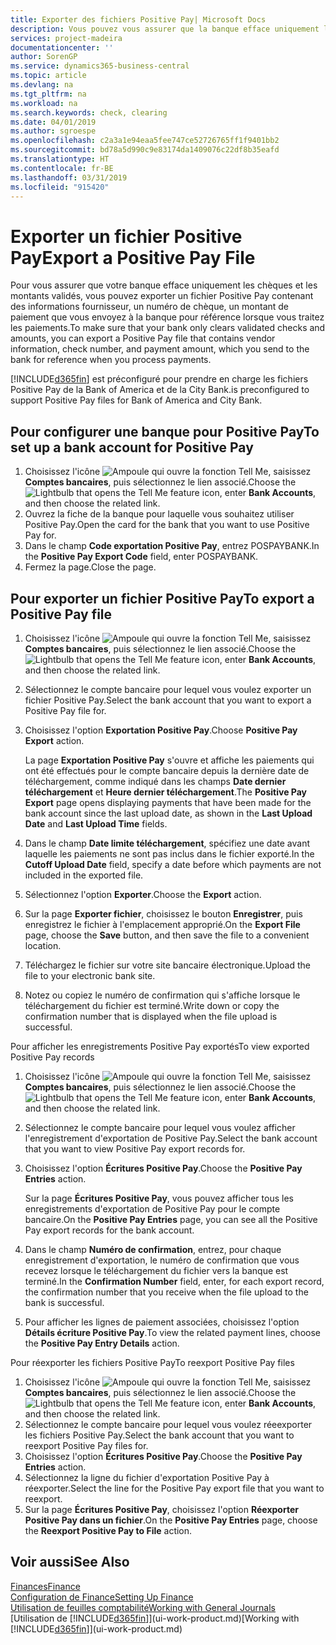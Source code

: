 ```yaml
---
title: Exporter des fichiers Positive Pay| Microsoft Docs
description: Vous pouvez vous assurer que la banque efface uniquement les chèques et les montants validés en exportant un fichier Positive Pay contenant des informations de paiement et fournisseur.
services: project-madeira
documentationcenter: ''
author: SorenGP
ms.service: dynamics365-business-central
ms.topic: article
ms.devlang: na
ms.tgt_pltfrm: na
ms.workload: na
ms.search.keywords: check, clearing
ms.date: 04/01/2019
ms.author: sgroespe
ms.openlocfilehash: c2a3a1e94eaa5fee747ce52726765ff1f9401bb2
ms.sourcegitcommit: bd78a5d990c9e83174da1409076c22df8b35eafd
ms.translationtype: HT
ms.contentlocale: fr-BE
ms.lasthandoff: 03/31/2019
ms.locfileid: "915420"
---
```

# <a name="export-a-positive-pay-file"></a><span data-ttu-id="d6289-103">Exporter un fichier Positive Pay</span><span class="sxs-lookup"><span data-stu-id="d6289-103">Export a Positive Pay File</span></span>
<span data-ttu-id="d6289-104">Pour vous assurer que votre banque efface uniquement les chèques et les montants validés, vous pouvez exporter un fichier Positive Pay contenant des informations fournisseur, un numéro de chèque, un montant de paiement que vous envoyez à la banque pour référence lorsque vous traitez les paiements.</span><span class="sxs-lookup"><span data-stu-id="d6289-104">To make sure that your bank only clears validated checks and amounts, you can export a Positive Pay file that contains vendor information, check number, and payment amount, which you send to the bank for reference when you process payments.</span></span>

[!INCLUDE[d365fin](includes/d365fin_md.md)] <span data-ttu-id="d6289-105">est préconfiguré pour prendre en charge les fichiers Positive Pay de la Bank of America et de la City Bank.</span><span class="sxs-lookup"><span data-stu-id="d6289-105">is preconfigured to support Positive Pay files for Bank of America and City Bank.</span></span>

## <a name="to-set-up-a-bank-account-for-positive-pay"></a><span data-ttu-id="d6289-106">Pour configurer une banque pour Positive Pay</span><span class="sxs-lookup"><span data-stu-id="d6289-106">To set up a bank account for Positive Pay</span></span>
1. <span data-ttu-id="d6289-107">Choisissez l'icône ![Ampoule qui ouvre la fonction Tell Me](media/ui-search/search_small.png "Dites-moi ce que vous voulez faire"), saisissez **Comptes bancaires**, puis sélectionnez le lien associé.</span><span class="sxs-lookup"><span data-stu-id="d6289-107">Choose the ![Lightbulb that opens the Tell Me feature](media/ui-search/search_small.png "Tell me what you want to do") icon, enter **Bank Accounts**, and then choose the related link.</span></span>
2. <span data-ttu-id="d6289-108">Ouvrez la fiche de la banque pour laquelle vous souhaitez utiliser Positive Pay.</span><span class="sxs-lookup"><span data-stu-id="d6289-108">Open the card for the bank that you want to use Positive Pay for.</span></span>
3. <span data-ttu-id="d6289-109">Dans le champ **Code exportation Positive Pay**, entrez POSPAYBANK.</span><span class="sxs-lookup"><span data-stu-id="d6289-109">In the **Positive Pay Export Code** field, enter POSPAYBANK.</span></span>
4. <span data-ttu-id="d6289-110">Fermez la page.</span><span class="sxs-lookup"><span data-stu-id="d6289-110">Close the page.</span></span>

## <a name="to-export-a-positive-pay-file"></a><span data-ttu-id="d6289-111">Pour exporter un fichier Positive Pay</span><span class="sxs-lookup"><span data-stu-id="d6289-111">To export a Positive Pay file</span></span>
1. <span data-ttu-id="d6289-112">Choisissez l'icône ![Ampoule qui ouvre la fonction Tell Me](media/ui-search/search_small.png "Dites-moi ce que vous voulez faire"), saisissez **Comptes bancaires**, puis sélectionnez le lien associé.</span><span class="sxs-lookup"><span data-stu-id="d6289-112">Choose the ![Lightbulb that opens the Tell Me feature](media/ui-search/search_small.png "Tell me what you want to do") icon, enter **Bank Accounts**, and then choose the related link.</span></span>
2. <span data-ttu-id="d6289-113">Sélectionnez le compte bancaire pour lequel vous voulez exporter un fichier Positive Pay.</span><span class="sxs-lookup"><span data-stu-id="d6289-113">Select the bank account that you want to export a Positive Pay file for.</span></span>
3. <span data-ttu-id="d6289-114">Choisissez l'option **Exportation Positive Pay**.</span><span class="sxs-lookup"><span data-stu-id="d6289-114">Choose **Positive Pay Export** action.</span></span>

    <span data-ttu-id="d6289-115">La page **Exportation Positive Pay** s'ouvre et affiche les paiements qui ont été effectués pour le compte bancaire depuis la dernière date de téléchargement, comme indiqué dans les champs **Date dernier téléchargement** et **Heure dernier téléchargement**.</span><span class="sxs-lookup"><span data-stu-id="d6289-115">The **Positive Pay Export** page opens displaying payments that have been made for the bank account since the last upload date, as shown in the **Last Upload Date** and **Last Upload Time** fields.</span></span>
4. <span data-ttu-id="d6289-116">Dans le champ **Date limite téléchargement**, spécifiez une date avant laquelle les paiements ne sont pas inclus dans le fichier exporté.</span><span class="sxs-lookup"><span data-stu-id="d6289-116">In the **Cutoff Upload Date** field, specify a date before which payments are not included in the exported file.</span></span>
5. <span data-ttu-id="d6289-117">Sélectionnez l'option **Exporter**.</span><span class="sxs-lookup"><span data-stu-id="d6289-117">Choose the **Export** action.</span></span>
6. <span data-ttu-id="d6289-118">Sur la page **Exporter fichier**, choisissez le bouton **Enregistrer**, puis enregistrez le fichier à l'emplacement approprié.</span><span class="sxs-lookup"><span data-stu-id="d6289-118">On the **Export File** page, choose the **Save** button, and then save the file to a convenient location.</span></span>
7. <span data-ttu-id="d6289-119">Téléchargez le fichier sur votre site bancaire électronique.</span><span class="sxs-lookup"><span data-stu-id="d6289-119">Upload the file to your electronic bank site.</span></span>
8. <span data-ttu-id="d6289-120">Notez ou copiez le numéro de confirmation qui s'affiche lorsque le téléchargement du fichier est terminé.</span><span class="sxs-lookup"><span data-stu-id="d6289-120">Write down or copy the confirmation number that is displayed when the file upload is successful.</span></span>

<span data-ttu-id="d6289-121">Pour afficher les enregistrements Positive Pay exportés</span><span class="sxs-lookup"><span data-stu-id="d6289-121">To view exported Positive Pay records</span></span>

1. <span data-ttu-id="d6289-122">Choisissez l'icône ![Ampoule qui ouvre la fonction Tell Me](media/ui-search/search_small.png "Dites-moi ce que vous voulez faire"), saisissez **Comptes bancaires**, puis sélectionnez le lien associé.</span><span class="sxs-lookup"><span data-stu-id="d6289-122">Choose the ![Lightbulb that opens the Tell Me feature](media/ui-search/search_small.png "Tell me what you want to do") icon, enter **Bank Accounts**, and then choose the related link.</span></span>
2. <span data-ttu-id="d6289-123">Sélectionnez le compte bancaire pour lequel vous voulez afficher l'enregistrement d'exportation de Positive Pay.</span><span class="sxs-lookup"><span data-stu-id="d6289-123">Select the bank account that you want to view Positive Pay export records for.</span></span>
3. <span data-ttu-id="d6289-124">Choisissez l'option **Écritures Positive Pay**.</span><span class="sxs-lookup"><span data-stu-id="d6289-124">Choose the **Positive Pay Entries** action.</span></span>

    <span data-ttu-id="d6289-125">Sur la page **Écritures Positive Pay**, vous pouvez afficher tous les enregistrements d'exportation de Positive Pay pour le compte bancaire.</span><span class="sxs-lookup"><span data-stu-id="d6289-125">On the **Positive Pay Entries** page, you can see all the Positive Pay export records for the bank account.</span></span>
4. <span data-ttu-id="d6289-126">Dans le champ **Numéro de confirmation**, entrez, pour chaque enregistrement d'exportation, le numéro de confirmation que vous recevez lorsque le téléchargement du fichier vers la banque est terminé.</span><span class="sxs-lookup"><span data-stu-id="d6289-126">In the **Confirmation Number** field, enter, for each export record, the confirmation number that you receive when the file upload to the bank is successful.</span></span>
5. <span data-ttu-id="d6289-127">Pour afficher les lignes de paiement associées, choisissez l'option **Détails écriture Positive Pay**.</span><span class="sxs-lookup"><span data-stu-id="d6289-127">To view the related payment lines, choose the **Positive Pay Entry Details** action.</span></span>

<span data-ttu-id="d6289-128">Pour réexporter les fichiers Positive Pay</span><span class="sxs-lookup"><span data-stu-id="d6289-128">To reexport Positive Pay files</span></span>

1. <span data-ttu-id="d6289-129">Choisissez l'icône ![Ampoule qui ouvre la fonction Tell Me](media/ui-search/search_small.png "Dites-moi ce que vous voulez faire"), saisissez **Comptes bancaires**, puis sélectionnez le lien associé.</span><span class="sxs-lookup"><span data-stu-id="d6289-129">Choose the ![Lightbulb that opens the Tell Me feature](media/ui-search/search_small.png "Tell me what you want to do") icon, enter **Bank Accounts**, and then choose the related link.</span></span>
2. <span data-ttu-id="d6289-130">Sélectionnez le compte bancaire pour lequel vous voulez réeexporter les fichiers Positive Pay.</span><span class="sxs-lookup"><span data-stu-id="d6289-130">Select the bank account that you want to reexport Positive Pay files for.</span></span>
3. <span data-ttu-id="d6289-131">Choisissez l'option **Écritures Positive Pay**.</span><span class="sxs-lookup"><span data-stu-id="d6289-131">Choose the **Positive Pay Entries** action.</span></span>
4. <span data-ttu-id="d6289-132">Sélectionnez la ligne du fichier d'exportation Positive Pay à réexporter.</span><span class="sxs-lookup"><span data-stu-id="d6289-132">Select the line for the Positive Pay export file that you want to reexport.</span></span>
5. <span data-ttu-id="d6289-133">Sur la page **Écritures Positive Pay**, choisissez l'option **Réexporter Positive Pay dans un fichier**.</span><span class="sxs-lookup"><span data-stu-id="d6289-133">On the **Positive Pay Entries** page, choose the **Reexport Positive Pay to File** action.</span></span>

## <a name="see-also"></a><span data-ttu-id="d6289-134">Voir aussi</span><span class="sxs-lookup"><span data-stu-id="d6289-134">See Also</span></span>
[<span data-ttu-id="d6289-135">Finances</span><span class="sxs-lookup"><span data-stu-id="d6289-135">Finance</span></span>](finance.md)  
[<span data-ttu-id="d6289-136">Configuration de Finance</span><span class="sxs-lookup"><span data-stu-id="d6289-136">Setting Up Finance</span></span>](finance-setup-finance.md)  
[<span data-ttu-id="d6289-137">Utilisation de feuilles comptabilité</span><span class="sxs-lookup"><span data-stu-id="d6289-137">Working with General Journals</span></span>](ui-work-general-journals.md)  
<span data-ttu-id="d6289-138">[Utilisation de [!INCLUDE[d365fin](includes/d365fin_md.md)]](ui-work-product.md)</span><span class="sxs-lookup"><span data-stu-id="d6289-138">[Working with [!INCLUDE[d365fin](includes/d365fin_md.md)]](ui-work-product.md)</span></span>
